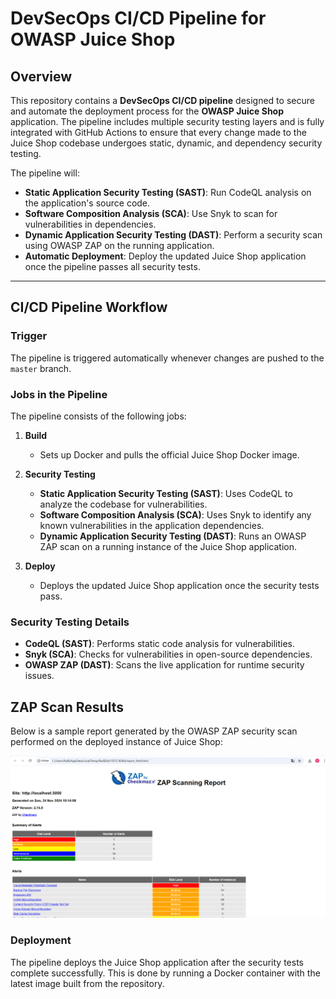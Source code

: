 # DevSecOps CI/CD Pipeline for OWASP Juice Shop

## Overview
This repository contains a **DevSecOps CI/CD pipeline** designed to secure and automate the deployment process for the **OWASP Juice Shop** application. The pipeline includes multiple security testing layers and is fully integrated with GitHub Actions to ensure that every change made to the Juice Shop codebase undergoes static, dynamic, and dependency security testing.

The pipeline will:
- **Static Application Security Testing (SAST)**: Run CodeQL analysis on the application's source code.
- **Software Composition Analysis (SCA)**: Use Snyk to scan for vulnerabilities in dependencies.
- **Dynamic Application Security Testing (DAST)**: Perform a security scan using OWASP ZAP on the running application.
- **Automatic Deployment**: Deploy the updated Juice Shop application once the pipeline passes all security tests.

---

## CI/CD Pipeline Workflow

### Trigger
The pipeline is triggered automatically whenever changes are pushed to the `master` branch.

### Jobs in the Pipeline
The pipeline consists of the following jobs:

1. **Build**
   - Sets up Docker and pulls the official Juice Shop Docker image.
   
2. **Security Testing**
   - **Static Application Security Testing (SAST)**: Uses CodeQL to analyze the codebase for vulnerabilities.
   - **Software Composition Analysis (SCA)**: Uses Snyk to identify any known vulnerabilities in the application dependencies.
   - **Dynamic Application Security Testing (DAST)**: Runs an OWASP ZAP scan on a running instance of the Juice Shop application.

3. **Deploy**
   - Deploys the updated Juice Shop application once the security tests pass.

### Security Testing Details
- **CodeQL (SAST)**: Performs static code analysis for vulnerabilities.
- **Snyk (SCA)**: Checks for vulnerabilities in open-source dependencies.
- **OWASP ZAP (DAST)**: Scans the live application for runtime security issues.

## ZAP Scan Results
Below is a sample report generated by the OWASP ZAP security scan performed on the deployed instance of Juice Shop:

![ZAP Scan Report](images/reportZap.png)


### Deployment
The pipeline deploys the Juice Shop application after the security tests complete successfully. This is done by running a Docker container with the latest image built from the repository.